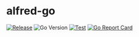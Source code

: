 # alfred-go
[![Release](https://img.shields.io/github/v/release/youwkey/alfred-go)](https://github.com/youwkey/alfred-go/releases)
![Go Version](https://img.shields.io/github/go-mod/go-version/youwkey/alfred-go)
[![Test](https://github.com/youwkey/alfred-go/actions/workflows/test.yml/badge.svg)](https://github.com/youwkey/alfred-go/actions/workflows/test.yml)
[![Go Report Card](https://goreportcard.com/badge/github.com/youwkey/alfred-go)](https://goreportcard.com/report/github.com/youwkey/alfred-go)
